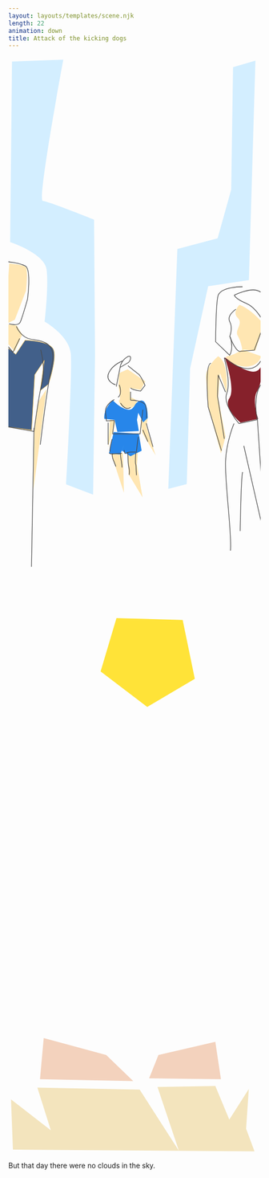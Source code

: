 ```yaml
---
layout: layouts/templates/scene.njk
length: 22
animation: down
title: Attack of the kicking dogs
---
```


<svg viewBox="0 0 590 1280" xmlns="http://www.w3.org/2000/svg" xml:space="preserve" style="fill-rule:evenodd;clip-rule:evenodd;stroke-linecap:round;stroke-linejoin:round;stroke-miterlimit:1.5">
<g transform="matrix(.99928 0 0 .99963 .835 2.843)"><path style="fill:none" d="M-.836-2.844h590.427v1280.48H-.836z"/><clipPath id="a"><path d="M-.836-2.844h590.427v1280.48H-.836z"/></clipPath><g clip-path="url(#a)"><path d="m525.559 33.526 52.37-24.002-15.266 794.274-95.349 22.282-42.169 297.49-7.93 418.15-43.157 17.12 21.231-867.762 94.181-38.549 31.733-176.042 4.356-442.961Z" style="fill:#d3eeff" transform="matrix(1.00072 0 0 .64496 -.836 .54)"/><path d="M1.87 483.033s34.427 2.242 39.277 8.729c4.85 6.486 0 54.551 0 54.551l-26.184 67.645-21.821 10.91L1.87 483.033ZM-2.503 624.868l21.813 2.174 13.109 21.829-17.456 39.277-17.474-19.647.008-43.633ZM89.145 775.431 69.514 805.98l-8.736 67.644-2.183 137.476 30.55-235.669Z" style="fill:#ffe6b2" transform="matrix(1.00072 0 0 1.00037 -.836 -2.844)"/><path d="m38.948 661.955-21.803 32.739-26.194-21.82-.008 189.831 63.297 8.737 7.292-129.141 22.494-33.686-9.534 70.72 19.025-14.814s22.008-63.655 10.911-82.919c-11.098-19.264-65.48-19.647-65.48-19.647Z" style="fill:#42608a;stroke:#f0ba48;stroke-width:1px" transform="matrix(1.00072 0 0 1.00037 -.836 -2.844)"/><path d="M540.833 579.044s-18.453 16.912-4.364 30.55c14.09 13.637-7.901 28.298-.008 41.45 7.893 13.152 10.927 32.74 10.927 32.74l30.541 2.182 19.638-61.098s-28.188-35.552-56.734-45.824ZM547.388 683.784s-20.772 13.595-34.921 15.274c-14.15 1.68 16.587 26.075 45.832 24.003 29.244-2.071 32.731-24.003 32.731-24.003l-43.642-15.274ZM490.654 699.058s-30.779 25.844-28.367 50.188c2.413 24.344 4.365 63.28 4.365 63.28l30.54 113.468 10.91-39.277-17.448-91.647 4.364-56.734 15.275 45.823s7.347-69.562-19.639-85.101Z" style="fill:#ffe6b2" transform="matrix(1.00072 0 0 1.00037 -.836 -2.844)"/><path d="M593.212 712.151s-.648 28.75-28.376 21.821c-27.727-6.93-58.916-32.731-58.916-32.731s26.322 73.585 10.911 96.011c-15.411 22.426 26.176 56.725 26.176 56.725l41.468-8.72s-15.709-42.968-2.182-65.462 10.919-67.644 10.919-67.644Z" style="fill:#86212b" transform="matrix(1.00072 0 0 1.00037 -.836 -2.844)"/><path d="m278.976 729.599-19.63 8.737-2.19 30.54s7.091 30.038 2.19 32.74c-4.901 2.702 10.365 30.404 32.731 15.274 22.366-15.129-6.537-21.82-6.537-21.82l-2.191-21.821 26.193 4.364 10.911-19.639-41.477-28.375ZM237.534 845.257l-4.364 65.462 17.185-58.915-12.821-6.547ZM309.534 847.439l17.465-8.728-4.373 24.003 21.829 67.644-31.467-52.37-3.454-30.549ZM239.716 923.812l30.541 93.828-2.174-91.646-28.367-2.182ZM302.988 921.63l-2.191 30.54 13.101 76.38L281.167 974l-2.182-48.006 24.003-4.364Z" style="fill:#ffe6b2" transform="matrix(1.00072 0 0 1.00037 -.836 -2.844)"/><path d="m224.424 845.249 24.02 2.19 6.547 28.367 50.179-2.182-4.373-26.193 2.919-16.359 11.524 22.36 10.745-10.365s.785-44.407-16.731-40.188c-17.517 4.219-12.455 23.387-30.269 20.558-17.815-2.83-34.905-21.821-34.905-21.821s-22.264 20.559-19.656 43.633ZM246.262 875.806l-10.927 50.179 26.193 2.191 10.911-26.185-7.231 17.353 20.314 13.188 26.202-13.084-6.554-39.278-58.908-4.364Z" style="fill:#2786ea" transform="matrix(1.00072 0 0 1.00037 -.836 -2.844)"/><path d="M171.281 580.688c-.271-.059-.535.134-.593.406-1.337 6.219-3.183 12.284-3.344 18.687a.531.531 0 0 0 .531.531.504.504 0 0 0 .531-.5c.15-6.331 1.964-12.379 3.282-18.531.058-.271-.135-.535-.407-.593ZM167.125 602.094a.527.527 0 0 0-.687.25.491.491 0 0 0 .25.656c.877.416 1.727 1.068 2.687 1.281.591.131 1.487.072 2 .063a77.707 77.707 0 0 0 4.094-.188c3.607-.257 7.208-.695 10.812-1a.509.509 0 0 0 .469-.562c-.025-.292-.27-.525-.562-.5-4.047.347-8.072.874-12.126 1.125-1.332.082-2.695.155-4.031.125a2.163 2.163 0 0 1-.437-.063c-.874-.196-1.669-.807-2.469-1.187ZM189.938 598a.493.493 0 0 0-.376.594c.158.711.295 1.449.469 2.156.168.682.365 1.975.907 2.531.677.696 1.479.245 2.218-.031 1.16-.433 2.266-1.1 3.469-1.406.545-.139 1.167-.172 1.719-.219 3.787-.321 7.644.007 11.437.063a.532.532 0 0 0 0-1.063c-3.828-.052-7.678-.373-11.5-.031-1.211.108-2.293.321-3.406.812-.352.156-.985.478-1.344.625-.234.096-.482.193-.719.281-.768.289-1.108.714-1.374-.25-.05-.178-.107-.352-.157-.531-.095-.345-.195-.684-.281-1.031-.173-.7-.312-1.421-.469-2.125a.492.492 0 0 0-.593-.375Z" style="fill:#4b4b4b;fill-rule:nonzero" transform="matrix(1.50844 0 0 1.50791 -16.49 13.97)"/><path d="M171.688 602.906a.505.505 0 0 0-.563.438 17.46 17.46 0 0 0 .625 7.375c.641 2.115 1.614 4.098 2.406 6.156.809 2.1 1.49 4.205 2.438 6.25a.542.542 0 0 0 .718.25.507.507 0 0 0 .25-.687c-1.131-2.433-1.902-4.998-2.937-7.469-1.646-3.932-3.056-7.421-2.5-11.75a.505.505 0 0 0-.437-.563ZM184.5 602.906a.526.526 0 0 0-.531.5c-.212 4.764.824 9.351 1.562 14.032.363 2.302.564 4.549.688 6.874a.532.532 0 0 0 .562.5c.293-.015.516-.238.5-.531-.128-2.361-.341-4.693-.719-7.031-.744-4.611-1.801-9.116-1.593-13.812a.501.501 0 0 0-.469-.532ZM212 577.219a.482.482 0 0 0-.562.406 394.008 394.008 0 0 0-2.782 22.031c-.028.292.208.534.5.563a.51.51 0 0 0 .563-.469c.719-7.351 1.551-14.669 2.687-21.969a.482.482 0 0 0-.406-.562ZM208.094 602.469a.5.5 0 0 0-.532.469c-.36 4.44-.704 8.884-.593 13.343.056 2.242.858 4.36 1 6.594.286 4.501.173 9.003.593 13.5a.563.563 0 0 0 .594.5c.292-.027.496-.302.469-.594-.423-4.486-.323-8.979-.625-13.469-.149-2.219-.972-4.337-1.031-6.562-.119-4.424.237-8.813.593-13.219a.528.528 0 0 0-.468-.562ZM195.594 600.75a.472.472 0 0 0-.469.5c.174 3.844.277 7.686.437 11.531.092 2.205.143 4.461.376 6.657.325 3.066 1.289 6.017 1.562 9.093.213 2.398-.03 4.824-.156 7.219a.532.532 0 1 0 1.062.062c.128-2.446.344-4.927.125-7.374-.276-3.084-1.227-6.053-1.562-9.126-.237-2.172-.278-4.379-.375-6.562-.171-3.845-.294-7.686-.469-11.531a.5.5 0 0 0-.531-.469Z" style="fill:#4b4b4b;fill-rule:nonzero" transform="matrix(1.50844 0 0 1.50791 -16.49 13.97)"/><path d="M195.806 467.281s12.437 10 16.253 12.861c3.815 2.862 10.365 17.639 10.365 17.639l-6.875 8.758s-12.895-1.799-15.534-4.813M177.818 499.649l5.912-29.781s1.022-7.582 6.263-12.362 9.491-6.712 9.982-2.965c.491 3.748-3.073 7.708-3.073 7.708l-13.465 7.93" style="fill:none;fill-rule:nonzero;stroke:#4b4b4b;stroke-width:1px;stroke-linecap:butt;stroke-miterlimit:10" transform="matrix(1.50844 0 0 1.50791 -16.49 13.97)"/><path d="M176.797 496.919s-17.05-5.209-10.494-18.73c6.555-13.521 21.337-18.187 21.337-18.187M174.762 519.775s-13.681 6.418-13.864 18.084l1.693 14.931 12.164-.869-2.603 20.857h42.576l4.345-37.363" style="fill:none;fill-rule:nonzero;stroke:#4b4b4b;stroke-width:1px;stroke-linecap:butt;stroke-miterlimit:10" transform="matrix(1.50844 0 0 1.50791 -16.49 13.97)"/><path d="M184.313 524.985s7.053 12.921 15.647 6.954M199.953 520.64s21.122-.186 23.461 8.689c2.338 8.876.875 19.119.875 19.119M165.204 555.4v33.887M224.286 556.268l10.43 36.494M219.069 566.692l7.824 18.25M182.474 496.981s5.397 13.441-1.738 19.116M199.953 507.607l.004 13.037M.528 426.46l16.962 20.004 10.441-21.338" style="fill:none;fill-rule:nonzero;stroke:#4b4b4b;stroke-width:1px;stroke-linecap:butt;stroke-miterlimit:10" transform="matrix(1.50844 0 0 1.50791 -16.49 13.97)"/><path d="M-32.118 450.464s-8.428 32.72-1.306 54.678c7.123 21.957-3.587 48.316-3.587 48.316l87.122 15.696s7.836-59.584 13.046-77.348c5.211-17.764-2.61-49.343-2.61-49.343" style="fill:none;fill-rule:nonzero;stroke:#4b4b4b;stroke-width:1px;stroke-linecap:butt;stroke-miterlimit:10" transform="matrix(1.50844 0 0 1.50791 -16.49 13.97)"/><path d="M22.698 406.456s5.582 14.138 18.277 18.67c12.694 4.532 45.39.039 37.279 39.135-8.111 39.096-18.404 125.273-18.404 125.273M50.106 563.82 46.19 778.528M11.402 402.47s14.327 4.29 17.382-2.603c3.054-6.894 11.295-35.625 11.295-35.625s6.232-46.177-3.475-51.265c-9.707-5.088-30.408-6.951-30.408-6.951M363.473 379.931s-14.696 9.371-9.53 19.315 0 22.754 0 22.754c10.769 26.848 16.535 23.078 16.535 23.078l21.436-1.779 15.313-41.059s-10.465-24.425-27.341-31.268c-18.724-7.593-18.728-12.914-18.728-12.914s25.155-12.123 36.965-6.613c33.304 15.537 11.365 45.623 31.503 97.885M345.479 455.415s10.564 37.46 3.792 54.764c-6.772 17.304 18.919 46.652 18.919 46.652l28.397-6.085s-9.086-41.161 9.463-58.822c18.549-17.66 0-42.594 0-42.594s-7.349 46.302-60.571 6.085ZM324.652 463.52c-9.966 1.22-4.18 67.578-4.18 67.578l20.637 67.653" style="fill:none;fill-rule:nonzero;stroke:#4b4b4b;stroke-width:1px;stroke-linecap:butt;stroke-miterlimit:10" transform="matrix(1.50844 0 0 1.50791 -16.49 13.97)"/><path d="m345.479 580.413-10.632-66.177 1.168-32.453 11.356 26.368M360.612 556.823s-11.962 26.922-13.241 58.829c-1.279 31.906 10.587 117.809 7.571 137.925M370.09 723.153s1.493-82.512 3.778-91.275M375.761 591.312l33.727 147.362-12.909-191.985M373.74 345.126s-34.854-.414-38.232 14.771c-3.377 15.186-3.475 70.381-3.475 70.381l21.722 20.854s6.782-9.755.869-28.674" style="fill:none;fill-rule:nonzero;stroke:#4b4b4b;stroke-width:1px;stroke-linecap:butt;stroke-miterlimit:10" transform="matrix(1.50844 0 0 1.50791 -16.49 13.97)"/><path d="M8.416 11.706 4.035 432.837s79.654 26.023 85.118 63.289c5.464 37.265-4.364 122.196-4.364 122.196s57.007 31.981 61.089 74.19c4.083 42.21-10.91 305.49-10.91 305.49l63.28 23.998 4.373-325.124-2.182-316.4S93.628 337.653 80.416 336.834C67.204 336.016 128.43 7.342 128.43 7.342L8.416 11.706Z" style="fill:#d3eeff" transform="matrix(1.00072 0 0 1.00037 -.836 -2.844)"/></g></g>
</svg>

<svg viewBox="0 0 590 1280" xmlns="http://www.w3.org/2000/svg" xml:space="preserve" style="fill-rule:evenodd;clip-rule:evenodd;stroke-linejoin:round;stroke-miterlimit:2">
<path style="fill:none" d="M-.836-2.844h590.427v1280.48H-.836z" transform="matrix(.99928 0 0 .99963 .835 2.843)"/><path d="m67.741 1019.78 31.504 169.75-93.168-122.8 4.504 199.66 565.157 6.54-19.63-89.45 6.316-158.05-45.636 121.83-32.688-133.98-135.28 4.36 50.009 253.25-91.75-243.1-239.338-8.01Z" style="fill:#f3e4bd" transform="matrix(1 0 0 .58724 0 525.42)"/><path d="m82.598 1008.91-8.728 96.01 218.216 4.37-63.28-61.1-146.208-39.28ZM329.181 1102.74l21.821-54.55 133.106-30.55 13.093 87.28-168.02-2.18Z" style="fill:#f3d2bd"/><path d="M252.808 29.162 215.713 153.54l109.095 82.919 111.295-65.462-28.376-137.471-154.919-4.364Z" style="fill:#ffe338"/>
</svg>

But that day there were no clouds in the sky.